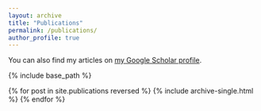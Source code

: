 ```yaml
---
layout: archive
title: "Publications"
permalink: /publications/
author_profile: true
---
```


  You can also find my articles on <a href="https://scholar.google.com/citations?user=AxZDDc0AAAAJ">my Google Scholar profile</a>.


{% include base_path %}

{% for post in site.publications reversed %}
  {% include archive-single.html %}
{% endfor %}
